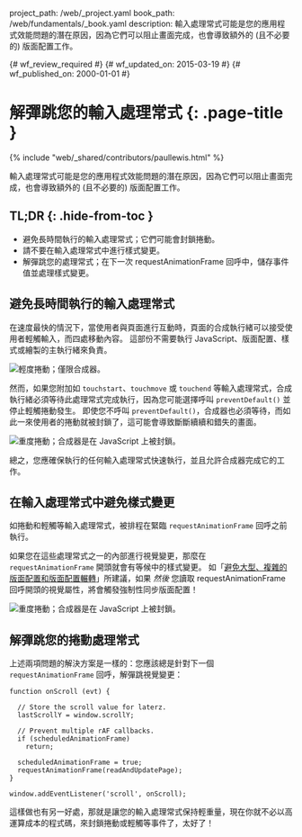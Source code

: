 project_path: /web/_project.yaml
book_path: /web/fundamentals/_book.yaml
description: 輸入處理常式可能是您的應用程式效能問題的潛在原因，因為它們可以阻止畫面完成，也會導致額外的 (且不必要的) 版面配置工作。

{# wf_review_required #}
{# wf_updated_on: 2015-03-19 #}
{# wf_published_on: 2000-01-01 #}

# 解彈跳您的輸入處理常式 {: .page-title }

{% include "web/_shared/contributors/paullewis.html" %}


輸入處理常式可能是您的應用程式效能問題的潛在原因，因為它們可以阻止畫面完成，也會導致額外的 (且不必要的) 版面配置工作。

## TL;DR {: .hide-from-toc }
- 避免長時間執行的輸入處理常式；它們可能會封鎖捲動。
- 請不要在輸入處理常式中進行樣式變更。
- 解彈跳您的處理常式；在下一次 requestAnimationFrame 回呼中，儲存事件值並處理樣式變更。


## 避免長時間執行的輸入處理常式

在速度最快的情況下，當使用者與頁面進行互動時，頁面的合成執行緒可以接受使用者輕觸輸入，而四處移動內容。 這部份不需要執行 JavaScript、版面配置、樣式或繪製的主執行緒來負責。

<img src="images/debounce-your-input-handlers/compositor-scroll.jpg" class="center" alt="輕度捲動；僅限合成器。">

然而，如果您附加如 `touchstart`、`touchmove` 或 `touchend` 等輸入處理常式，合成執行緒必須等待此處理常式完成執行，因為您可能選擇呼叫 `preventDefault()` 並停止輕觸捲動發生。 即使您不呼叫 `preventDefault()`，合成器也必須等待，而如此一來使用者的捲動就被封鎖了，這可能會導致斷斷續續和錯失的畫面。

<img src="images/debounce-your-input-handlers/ontouchmove.jpg" class="center" alt="重度捲動；合成器是在 JavaScript 上被封鎖。">

總之，您應確保執行的任何輸入處理常式快速執行，並且允許合成器完成它的工作。

## 在輸入處理常式中避免樣式變更

如捲動和輕觸等輸入處理常式，被排程在緊臨 `requestAnimationFrame` 回呼之前執行。

如果您在這些處理常式之一的內部進行視覺變更，那麼在 `requestAnimationFrame` 開頭就會有等候中的樣式變更。 如「[避免大型、複雜的版面配置和版面配置輾轉](avoid-large-complex-layouts-and-layout-thrashing)」所建議，如果 _然後_ 您讀取 requestAnimationFrame 回呼開頭的視覺屬性，將會觸發強制性同步版面配置！

<img src="images/debounce-your-input-handlers/frame-with-input.jpg" class="center" alt="重度捲動；合成器是在 JavaScript 上被封鎖。">

## 解彈跳您的捲動處理常式

上述兩項問題的解決方案是一樣的：您應該總是針對下一個 `requestAnimationFrame` 回呼，解彈跳視覺變更：


    function onScroll (evt) {
    
      // Store the scroll value for laterz.
      lastScrollY = window.scrollY;
    
      // Prevent multiple rAF callbacks.
      if (scheduledAnimationFrame)
        return;
    
      scheduledAnimationFrame = true;
      requestAnimationFrame(readAndUpdatePage);
    }
    
    window.addEventListener('scroll', onScroll);
    

這樣做也有另一好處，那就是讓您的輸入處理常式保持輕重量，現在你就不必以高運算成本的程式碼，來封鎖捲動或輕觸等事件了，太好了！


